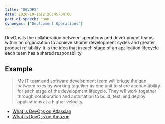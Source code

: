 ```yaml
---
title: "DEVOPS"
date: 2020-10-16T2:30:45-04:00
part-of-speech: noun
synonyms: ["Devlopment Operations"]
---
```


DevOps is the collaboration between operations and development teams within an organization to achieve shorter development cycles and greater product reliability.
It is the idea that in each stage of an application lifecycle each team has a shared responsbility.

## Example

> My IT team and software development team will bridge the gap between roles by working together as one unit to share accountability for each stage of the development
lifecycle. They will work together through collaboration and automation to build, test, and deploy applications at a higher velocity.

- [What is DevOps on Atlassian](https://www.atlassian.com/devops/what-is-devops)
- [What is DevOps on Amazon](https://aws.amazon.com/devops/what-is-devops/)

